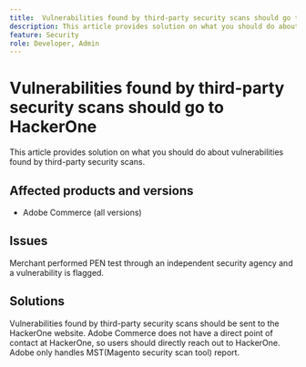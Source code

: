 ```yaml
---
title:  Vulnerabilities found by third-party security scans should go to [!DNL HackerOne]
description: This article provides solution on what you should do about vulnerabilities found by third-party security scans.
feature: Security
role: Developer, Admin
---
```

# Vulnerabilities found by third-party security scans should go to HackerOne

This article provides solution on what you should do about vulnerabilities found by third-party security scans.

## Affected products and versions

* Adobe Commerce (all versions)

## Issues

Merchant performed PEN test through an independent security agency and a vulnerability is flagged.

## Solutions

Vulnerabilities found by third-party security scans should be sent to the HackerOne website. Adobe Commerce does not have a direct point of contact at HackerOne, so users should directly reach out to HackerOne. Adobe only handles MST(Magento security scan tool) report.
